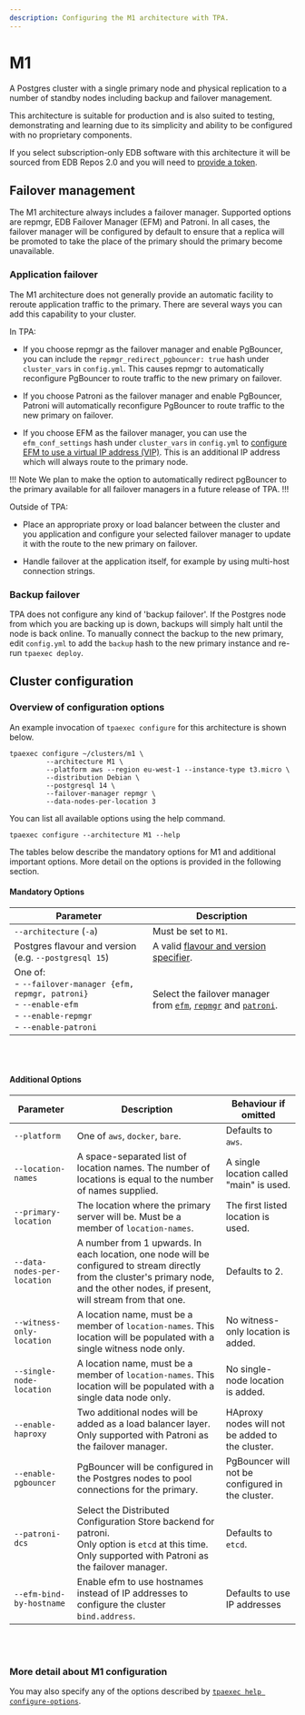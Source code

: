 ```yaml
---
description: Configuring the M1 architecture with TPA.
---
```


# M1

A Postgres cluster with a single primary node and physical replication
to a number of standby nodes including backup and failover management.

This architecture is suitable for production and is also suited to
testing, demonstrating and learning due to its simplicity and ability to
be configured with no proprietary components.

If you select subscription-only EDB software with this architecture
it will be sourced from EDB Repos 2.0 and you will need to 
[provide a token](edb_repositories.md).

## Failover management

The M1 architecture always includes a failover manager. Supported
options are repmgr, EDB Failover Manager (EFM) and Patroni. In all
cases, the failover manager will be configured by default to ensure that
a replica will be promoted to take the place of the primary should the
primary become unavailable. 

### Application failover

The M1 architecture does not generally provide an automatic facility to
reroute application traffic to the primary. There are several ways you
can add this capability to your cluster.

In TPA:

* If you choose repmgr as the failover manager and enable PgBouncer, you
  can include the `repmgr_redirect_pgbouncer: true` hash under
  `cluster_vars` in `config.yml`. This causes repmgr to automatically
  reconfigure PgBouncer to route traffic to the new primary on failover.

* If you choose Patroni as the failover manager and enable PgBouncer,
  Patroni will automatically reconfigure PgBouncer to route traffic to
  the new primary on failover.
  
* If you choose EFM as the failover manager, you can use the
  `efm_conf_settings` hash under `cluster_vars` in `config.yml` to
  [configure EFM to use a virtual IP address
  (VIP)](/efm/latest/04_configuring_efm/05_using_vip_addresses/). This
  is an additional IP address which will always route to the primary
  node.

!!! Note
We plan to make the option to automatically redirect pgBouncer to the
primary available for all failover managers in a future release of TPA.
!!!

Outside of TPA:

* Place an appropriate proxy or load balancer between the cluster and
  you application and configure your selected failover manager to update
  it with the route to the new primary on failover.

* Handle failover at the application itself, for example by using
  multi-host connection strings.

### Backup failover

TPA does not configure any kind of 'backup failover'. If the Postgres
node from which you are backing up is down, backups will simply halt
until the node is back online. To manually connect the backup to the new
primary, edit `config.yml` to add the `backup` hash to the new primary
instance and re-run `tpaexec deploy`. 

## Cluster configuration

### Overview of configuration options

An example invocation of `tpaexec configure` for this architecture
is shown below.

```shell
tpaexec configure ~/clusters/m1 \
         --architecture M1 \
         --platform aws --region eu-west-1 --instance-type t3.micro \
         --distribution Debian \
         --postgresql 14 \
         --failover-manager repmgr \
         --data-nodes-per-location 3
```

You can list all available options using the help command.

```shell
tpaexec configure --architecture M1 --help
```

The tables below describe the mandatory options for M1
and additional important options.
More detail on the options is provided in the following section.

#### Mandatory Options

| Parameter                                             | Description                                                                                 |
|-------------------------------------------------------|---------------------------------------------------------------------------------------------|
| `--architecture` (`-a`)                               | Must be set to `M1`.                                                                        |
| Postgres flavour and version (e.g. `--postgresql 15`) | A valid [flavour and version specifier](tpaexec-configure.md#postgres-flavour-and-version). |
| One of: <br> - `--failover-manager {efm, repmgr, patroni}`<br>- `--enable-efm`<br> - `--enable-repmgr`<br>- `--enable-patroni`  | Select the failover manager from [`efm`](efm.md), [`repmgr`](repmgr.md) and [`patroni`](patroni.md).                                                  |

<br/><br/>

#### Additional Options

| Parameter                 | Description                                                                                                       | Behaviour if omitted                                                                                 |
|---------------------------|-------------------------------------------------------------------------------------------------------------------|------------------------------------------------------------------------------------------------------|
| `--platform`              | One of `aws`, `docker`, `bare`.                                                                                   | Defaults to `aws`.                                                                                   |
| `--location-names` | A space-separated list of location names. The number of locations is equal to the number of names supplied. | A single location called "main" is used. |
| `--primary-location` | The location where the primary server will be. Must be a member of `location-names`. | The first listed location is used. |
| `--data-nodes-per-location` | A number from 1 upwards. In each location, one node will be configured to stream directly from the cluster's primary node, and the other nodes, if present, will stream from that one. | Defaults to 2.
| `--witness-only-location` | A location name, must be a member of `location-names`. This location will be populated with a single witness node only. | No witness-only location is added. |
| `--single-node-location` | A location name, must be a member of `location-names`.  This location will be populated with a single data node only. | No single-node location is added. |
| `--enable-haproxy`        | Two additional nodes will be added as a load balancer layer.<br/>Only supported with Patroni as the failover manager. | HAproxy nodes will not be added to the cluster.                                                      |
| `--enable-pgbouncer`        | PgBouncer will be configured in the Postgres nodes to pool connections for the primary. | PgBouncer will not be configured in the cluster.                                                      |
| `--patroni-dcs`           | Select the Distributed Configuration Store backend for patroni.<br/>Only option is `etcd` at this time. <br/>Only supported with Patroni as the failover manager. | Defaults to `etcd`. |
| `--efm-bind-by-hostname` | Enable efm to use hostnames instead of IP addresses to configure the cluster `bind.address`. | Defaults to use IP addresses |

<br/><br/>

### More detail about M1 configuration

You may also specify any of the options described by
[`tpaexec help configure-options`](tpaexec-configure.md).
